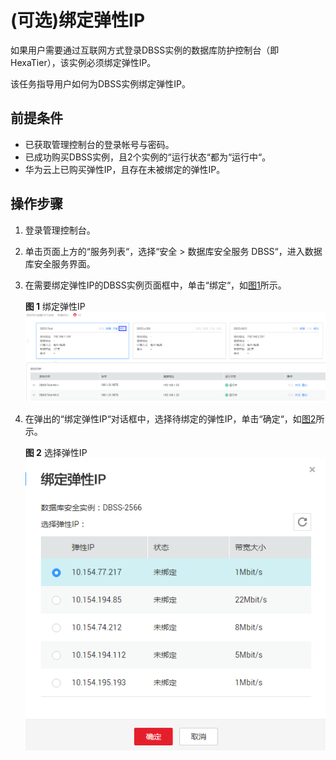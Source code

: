 # \(可选\)绑定弹性IP<a name="ZH-CN_TOPIC_0111166553"></a>

如果用户需要通过互联网方式登录DBSS实例的数据库防护控制台（即HexaTier），该实例必须绑定弹性IP。

该任务指导用户如何为DBSS实例绑定弹性IP。

## 前提条件<a name="section26173815151056"></a>

-   已获取管理控制台的登录帐号与密码。
-   已成功购买DBSS实例，且2个实例的“运行状态“都为“运行中“。
-   华为云上已购买弹性IP，且存在未被绑定的弹性IP。

## 操作步骤<a name="section59621770151056"></a>

1.  登录管理控制台。
2.  单击页面上方的“服务列表“，选择“安全  \>  数据库安全服务 DBSS“，进入数据库安全服务界面。
3.  在需要绑定弹性IP的DBSS实例页面框中，单击“绑定“，如[图1](#fig7998142353918)所示。

    **图 1**  绑定弹性IP<a name="fig7998142353918"></a>  
    ![](figures/绑定弹性IP.png "绑定弹性IP")

4.  在弹出的“绑定弹性IP“对话框中，选择待绑定的弹性IP，单击“确定“，如[图2](#fig1918195412442)所示。

    **图 2**  选择弹性IP<a name="fig1918195412442"></a>  
    ![](figures/选择弹性IP.png "选择弹性IP")


